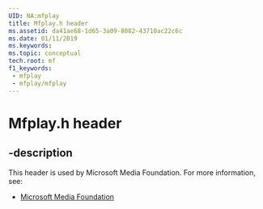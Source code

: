 ```yaml
---
UID: NA:mfplay
title: Mfplay.h header
ms.assetid: da41ae68-1d65-3a09-8082-43710ac22c6c
ms.date: 01/11/2019
ms.keywords: 
ms.topic: conceptual
tech.root: mf
f1_keywords:
 - mfplay
 - mfplay/mfplay
---
```


# Mfplay.h header


## -description

This header is used by Microsoft Media Foundation. For more information, see:

- [Microsoft Media Foundation](../_mf/index.md)

